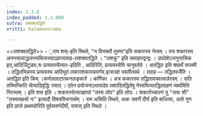 ```yaml
---
index: 1.3.8
index_padded: 1.3.008
sutra: लशक्वतद्धिते
vritti: balamanorama

---
```

<<लशक्वतद्धिते>> - ॒राम शस्-इति स्थिते, "न विभक्तौ तुस्मा"इति सकारस्य नेत्वम् । तत्र शकारस्य अनन्त्यत्वाद्धलन्त्यमित्यस्याऽप्राप्तावाह-लशक्वतद्धिते । "लशकु" इति समाहारद्वन्द्वः । उपदेशेऽजनुनासिक इत्,आदिर्ञिटुडवः,षः प्रत्ययस्ये॑त्यतः-इदिति , आदिरिति, प्रत्ययस्येति चानुवर्तते । अतद्धित इति षष्ठर्थे सप्तमी । तद्धितभिन्नस्य प्रत्ययस्य आदिभूतं लकारशकारकवर्गम् इत्सञ्ज्ञं भवतीत्यर्थः । तदाह — तद्धितवर्जेति । अतद्धित इति किम्  ।कर्णललाटात्कनलङ्कारे॑ । कर्णिका । अत्र ककारस्य तद्धितावयवत्वान्नेत्त्वम् । सति तस्मिन्किति चे॑त्यादिवृद्धिः स्यात् । एतेन प्रयोजनाऽभावादेव लशादितद्धितेषु नेत्त्वमित्यतद्धितग्रहणं व्यर्थमिति निरस्तम् । इति शस इति । शकारस्येत्सञ्ज्ञायां "तस्य लोप" इति लोपः । शकारोच्चारणं तु "जसः शी" "तस्माच्छसो नः" इत्यादौ विषयविभागार्थम् । राम असिति स्थिते, अकः सवर्णे दीर्घ इति बाधित्वा, अतो गुण इति प्राप्ते प्रथमयोरिति पूर्वसवर्णदीर्घे, रामास् इति स्थिते । 